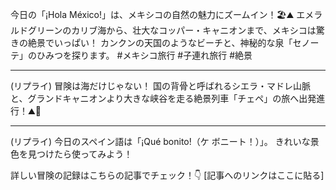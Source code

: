 今日の「¡Hola México!」は、メキシコの自然の魅力にズームイン！🏖️⛰️
エメラルドグリーンのカリブ海から、壮大なコッパー・キャニオンまで、メキシコは驚きの絶景でいっぱい！
カンクンの天国のようなビーチと、神秘的な泉「セノーテ」のひみつを探ります。
#メキシコ旅行 #子連れ旅行 #絶景

---
(リプライ)
冒険は海だけじゃない！
国の背骨と呼ばれるシエラ・マドレ山脈と、グランドキャニオンより大きな峡谷を走る絶景列車「チェペ」の旅へ出発進行！⛰️🚂

---
(リプライ)
今日のスペイン語は「¡Qué bonito!（ケ ボニート！）」。
きれいな景色を見つけたら使ってみよう！

詳しい冒険の記録はこちらの記事でチェック！👇
[記事へのリンクはここに貼る]
